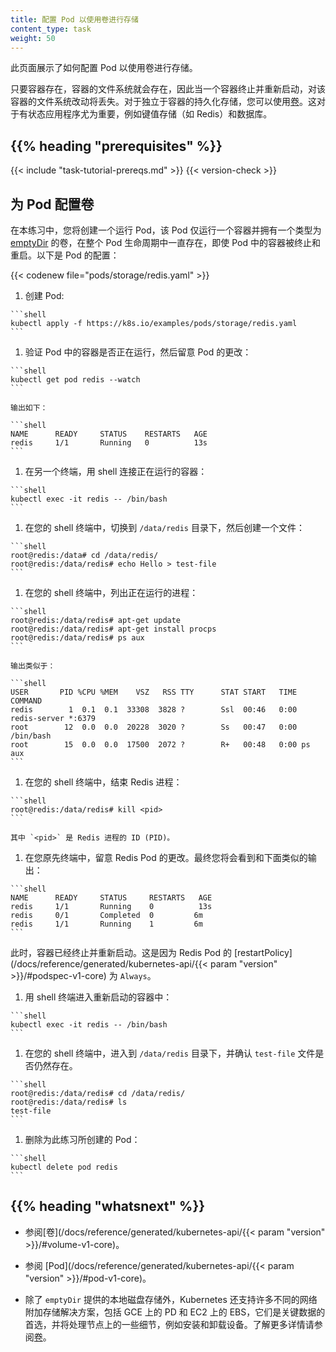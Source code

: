 ```yaml
---
title: 配置 Pod 以使用卷进行存储
content_type: task
weight: 50
---
```

<!--
---
title: Configure a Pod to Use a Volume for Storage
content_type: task
weight: 50
---
-->

<!-- overview -->

此页面展示了如何配置 Pod 以使用卷进行存储。

只要容器存在，容器的文件系统就会存在，因此当一个容器终止并重新启动，对该容器的文件系统改动将丢失。对于独立于容器的持久化存储，您可以使用[卷](/docs/concepts/storage/volumes/)。这对于有状态应用程序尤为重要，例如键值存储（如 Redis）和数据库。

<!--
This page shows how to configure a Pod to use a Volume for storage.

A Container's file system lives only as long as the Container does. So when a
Container terminates and restarts, filesystem changes are lost. For more
consistent storage that is independent of the Container, you can use a
[Volume](/docs/concepts/storage/volumes/). This is especially important for stateful
applications, such as key-value stores (such as Redis) and databases.
-->



## {{% heading "prerequisites" %}}


{{< include "task-tutorial-prereqs.md" >}} {{< version-check >}}



<!-- steps -->

## 为 Pod 配置卷

在本练习中，您将创建一个运行 Pod，该 Pod 仅运行一个容器并拥有一个类型为 [emptyDir](/docs/concepts/storage/volumes/#emptydir) 的卷，在整个 Pod 生命周期中一直存在，即使 Pod 中的容器被终止和重启。以下是 Pod 的配置：

<!--
## Configure a volume for a Pod

In this exercise, you create a Pod that runs one Container. This Pod has a
Volume of type
[emptyDir](/docs/concepts/storage/volumes/#emptydir)
that lasts for the life of the Pod, even if the Container terminates and
restarts. Here is the configuration file for the Pod:
-->
{{< codenew file="pods/storage/redis.yaml" >}}

1. 创建 Pod:
<!--
1.Create the Pod:
-->

    ```shell
    kubectl apply -f https://k8s.io/examples/pods/storage/redis.yaml
    ```

1. 验证 Pod 中的容器是否正在运行，然后留意 Pod 的更改：
<!--
1.Verify that the Pod's Container is running, and then watch for changes to
the Pod:
-->

    ```shell
    kubectl get pod redis --watch
    ```

    输出如下：

    ```shell
    NAME      READY     STATUS    RESTARTS   AGE
    redis     1/1       Running   0          13s
    ```

1. 在另一个终端，用 shell 连接正在运行的容器：
<!--
1.In another terminal, get a shell to the running Container:
-->

    ```shell
    kubectl exec -it redis -- /bin/bash
    ```

1. 在您的 shell 终端中，切换到 `/data/redis` 目录下，然后创建一个文件：
<!--
1.In your shell, go to `/data/redis`, and then create a file:
-->

    ```shell
    root@redis:/data# cd /data/redis/
    root@redis:/data/redis# echo Hello > test-file
    ```

1. 在您的 shell 终端中，列出正在运行的进程：
<!--
1.In your shell, list the running processes:
-->

    ```shell
    root@redis:/data/redis# apt-get update
    root@redis:/data/redis# apt-get install procps
    root@redis:/data/redis# ps aux
    ```

    输出类似于：

    ```shell
    USER       PID %CPU %MEM    VSZ   RSS TTY      STAT START   TIME COMMAND
    redis        1  0.1  0.1  33308  3828 ?        Ssl  00:46   0:00 redis-server *:6379
    root        12  0.0  0.0  20228  3020 ?        Ss   00:47   0:00 /bin/bash
    root        15  0.0  0.0  17500  2072 ?        R+   00:48   0:00 ps aux
    ```

1. 在您的 shell 终端中，结束 Redis 进程：
<!--
1.In your shell, kill the Redis process:
-->

    ```shell
    root@redis:/data/redis# kill <pid>
    ```

    其中 `<pid>` 是 Redis 进程的 ID (PID)。

1. 在您原先终端中，留意 Redis Pod 的更改。最终您将会看到和下面类似的输出：
<!--
1. In your original terminal, watch for changes to the Redis Pod. Eventually,
you will see something like this:
-->

    ```shell
    NAME      READY     STATUS     RESTARTS   AGE
    redis     1/1       Running    0          13s
    redis     0/1       Completed  0         6m
    redis     1/1       Running    1         6m
    ```

此时，容器已经终止并重新启动。这是因为 Redis Pod 的 [restartPolicy](/docs/reference/generated/kubernetes-api/{{< param "version" >}}/#podspec-v1-core) 为 `Always`。
<!--
At this point, the Container has terminated and restarted. This is because the
Redis Pod has a
[restartPolicy](/docs/reference/generated/kubernetes-api/{{< param "version" >}}/#podspec-v1-core)
of `Always`.
-->

1. 用 shell 终端进入重新启动的容器中：
<!--
1.Get a shell into the restarted Container:
-->

    ```shell
    kubectl exec -it redis -- /bin/bash
    ```

1. 在您的 shell 终端中，进入到 `/data/redis` 目录下，并确认 `test-file` 文件是否仍然存在。
<!--
1.In your shell, goto `/data/redis`, and verify that `test-file` is still there.
-->

    ```shell
    root@redis:/data/redis# cd /data/redis/
    root@redis:/data/redis# ls
    test-file
    ```

1. 删除为此练习所创建的 Pod：
<!--
1.Delete the Pod that you created for this exercise:
-->

    ```shell
    kubectl delete pod redis
    ```



## {{% heading "whatsnext" %}}


* 参阅[卷](/docs/reference/generated/kubernetes-api/{{< param "version" >}}/#volume-v1-core)。

* 参阅 [Pod](/docs/reference/generated/kubernetes-api/{{< param "version" >}}/#pod-v1-core)。

* 除了 `emptyDir` 提供的本地磁盘存储外，Kubernetes 还支持许多不同的网络附加存储解决方案，包括 GCE 上的 PD 和 EC2 上的 EBS，它们是关键数据的首选，并将处理节点上的一些细节，例如安装和卸载设备。了解更多详情请参阅[卷](/docs/concepts/storage/volumes/)。

<!--
* See [Volume](/docs/reference/generated/kubernetes-api/{{< param "version" >}}/#volume-v1-core).

* See [Pod](/docs/reference/generated/kubernetes-api/{{< param "version" >}}/#pod-v1-core).

* In addition to the local disk storage provided by `emptyDir`, Kubernetes
supports many different network-attached storage solutions, including PD on
GCE and EBS on EC2, which are preferred for critical data and will handle
details such as mounting and unmounting the devices on the nodes. See
[Volumes](/docs/concepts/storage/volumes/) for more details.
-->


